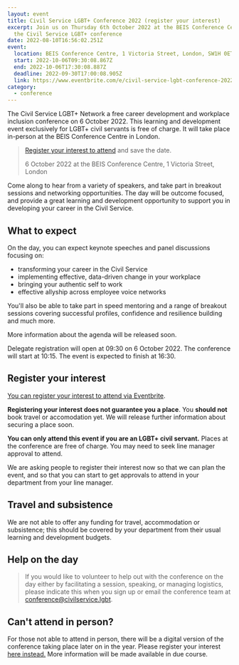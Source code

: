 ```yaml
---
layout: event
title: Civil Service LGBT+ Conference 2022 (register your interest)
excerpt: Join us on Thursday 6th October 2022 at the BEIS Conference Centre for
  the Civil Service LGBT+ conference
date: 2022-08-10T16:56:02.251Z
event:
  location: BEIS Conference Centre, 1 Victoria Street, London, SW1H 0ET
  start: 2022-10-06T09:30:08.867Z
  end: 2022-10-06T17:30:08.887Z
  deadline: 2022-09-30T17:00:08.905Z
  link: https://www.eventbrite.com/e/civil-service-lgbt-conference-2022-register-your-interest-tickets-398936779647
category:
  - conference
---
```

The Civil Service LGBT+ Network a free career development and workplace inclusion conference on 6 October 2022. This learning and development event exclusively for LGBT+ civil servants is free of charge. It will take place in-person at the BEIS Conference Centre in London.

> [Register your interest to attend](https://www.eventbrite.com/e/civil-service-lgbt-conference-2022-register-your-interest-tickets-398936779647) and save the date.
>
> 6 October 2022 at the BEIS Conference Centre, 1 Victoria Street, London

Come along to hear from a variety of speakers, and take part in breakout sessions and networking opportunities. The day will be outcome focused, and provide a great learning and development opportunity to support you in developing your career in the Civil Service.

## What to expect

On the day, you can expect keynote speeches and panel discussions focusing on:

* transforming your career in the Civil Service
* implementing effective, data-driven change in your workplace
* bringing your authentic self to work
* effective allyship across employee voice networks

You'll also be able to take part in speed mentoring and a range of breakout sessions covering successful profiles, confidence and resilience building and much more.

More information about the agenda will be released soon.

Delegate registration will open at 09:30 on 6 October 2022. The conference will start at 10:15. The event is expected to finish at 16:30.

## Register your interest

[You can register your interest to attend via Eventbrite](https://www.eventbrite.com/e/civil-service-lgbt-conference-2022-register-your-interest-tickets-398936779647).

**Registering your interest does not guarantee you a place**. You **should not** book travel or accomodation yet. We will release further information about securing a place soon.

**You can only attend this event if you are an LGBT+ civil servant.** Places at the conference are free of charge. You may need to seek line manager approval to attend.

We are asking people to register their interest now so that we can plan the event, and so that you can start to get approvals to attend in your department from your line manager.

## Travel and subsistence 

We are not able to offer any funding for travel, accommodation or subsistence; this should be covered by your department from their usual learning and development budgets.

## Help on the day

> If you would like to volunteer to help out with the conference on the day either by facilitating a session, speaking, or managing logistics, please indicate this when you sign up or email the conference team at <conference@civilservice.lgbt>. 

## Can't attend in person?

For those not able to attend in person, there will be a digital version of the conference taking place later on in the year. Please register your interest [here instead.](https://forms.gle/XvcLmwHXBwwfZ8Rd9) More information will be made available in due course.